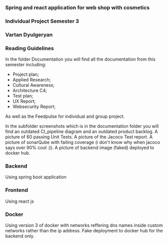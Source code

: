 ### Spring and react application for web shop with cosmetics
### Individual Project Semester 3
### Vartan Dyulgeryan

### Reading Guidelines 
In the folder Documentation you will find all the documentation from this semester
including:
- Project plan;
- Applied Research;
- Cultural Awareness;
- Architecture C4;
- Test plan;
- UX Report;
- Websecurity Report;

As well as the Feedpulse for individual and group project.

In the subfolder screenshots which is in the documentation folder you will find an
outdated CI_pipeline diagram and an outdated product backlog.
A picture of 60 passing Unit Tests.
A picture of the Jacoco Test report.
A picture of sonarQube with failing coverage (i don't know why when jacoco says over 90% cool :)).
A picture of backend image (faked) deployed to docker hub. 

### Backend 
Using spring boot application

### Frontend
Using react js

### Docker
Using version 3 of docker with networks reffering dns names inside custom networks rather than the ip address.
Fake deployment to docker hub for the backend only.